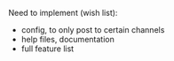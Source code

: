 Need to implement (wish list):

- config, to only post to certain channels
- help files, documentation
- full feature list